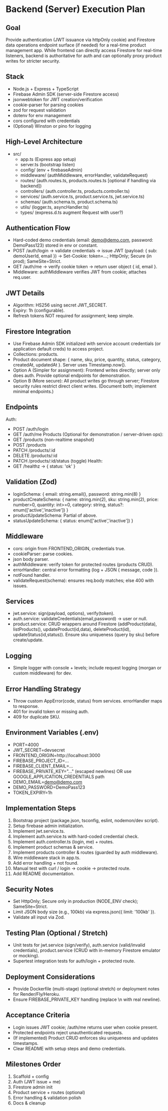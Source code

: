 # Backend (Server) Execution Plan

## Goal
Provide authentication (JWT issuance via httpOnly cookie) and Firestore data operations endpoint surface (if needed) for a real-time product management app. While frontend can directly access Firestore for real-time listeners, backend is authoritative for auth and can optionally proxy product writes for stricter security.

## Stack
- Node.js + Express + TypeScript
- Firebase Admin SDK (server-side Firestore access)
- jsonwebtoken for JWT creation/verification
- cookie-parser for parsing cookies
- zod for request validation
- dotenv for env management
- cors configured with credentials
- (Optional) Winston or pino for logging

## High-Level Architecture
- src/
  - app.ts (Express app setup)
  - server.ts (bootstrap listen)
  - config/ (env + firebaseAdmin)
  - middleware/ (authMiddleware, errorHandler, validateRequest)
  - routes/ (auth.routes.ts, products.routes.ts [optional if handling via backend])
  - controllers/ (auth.controller.ts, products.controller.ts)
  - services/ (auth.service.ts, product.service.ts, jwt.service.ts)
  - schemas/ (auth.schema.ts, product.schema.ts)
  - utils/ (logger.ts, asyncHandler.ts)
  - types/ (express.d.ts augment Request with user?)

## Authentication Flow
- Hard-coded demo credentials (email: demo@demo.com, password: DemoPass123) stored in env or constant.
- POST /auth/login -> validate credentials -> issue JWT (payload: { sub: demoUserId, email }) -> Set-Cookie: token=...; HttpOnly; Secure (in prod); SameSite=Strict.
- GET /auth/me -> verify cookie token -> return user object { id, email }.
- Middleware: authMiddleware verifies JWT from cookie; attaches req.user.

## JWT Details
- Algorithm: HS256 using secret JWT_SECRET.
- Expiry: 1h (configurable).
- Refresh tokens NOT required for assignment; keep simple.

## Firestore Integration
- Use Firebase Admin SDK initialized with service account credentials (or application default creds) to access project.
- Collections: products.
- Product document shape: { name, sku, price, quantity, status, category, createdAt, updatedAt }. Server uses Timestamp.now().
- Option A (Simpler for assignment): Frontend writes directly; server only does auth. Provide optional endpoints for demonstration.
- Option B (More secure): All product writes go through server; Firestore security rules restrict direct client writes. (Document both; implement minimal endpoints.)

## Endpoints
Auth:
- POST /auth/login
- GET /auth/me
Products (Optional for demonstration / server-driven ops):
- GET /products (non-realtime snapshot)
- POST /products
- PATCH /products/:id
- DELETE /products/:id
- PATCH /products/:id/status (toggle)
Health:
- GET /healthz -> { status: 'ok' }

## Validation (Zod)
- loginSchema: { email: string.email(), password: string.min(8) }
- productCreateSchema: { name: string.min(2), sku: string.min(2), price: number>0, quantity: int>=0, category: string, status?: enum(['active','inactive']) }
- productUpdateSchema: Partial of above.
- statusUpdateSchema: { status: enum(['active','inactive']) }

## Middleware
- cors: origin from FRONTEND_ORIGIN, credentials true.
- cookieParser: parse cookies.
- json body parser.
- authMiddleware: verify token for protected routes (products CRUD).
- errorHandler: central error formatting (log + JSON { message, code }).
- notFound handler.
- validateRequest(schema): ensures req.body matches; else 400 with issues.

## Services
- jwt.service: sign(payload, options), verify(token).
- auth.service: validateCredentials(email,password) -> user or null.
- product.service: CRUD wrappers around Firestore (addProduct(data), listProducts(), updateProduct(id,data), deleteProduct(id), updateStatus(id,status)). Ensure sku uniqueness (query by sku) before create/update.

## Logging
- Simple logger with console + levels; include request logging (morgan or custom middleware) for dev.

## Error Handling Strategy
- Throw custom AppError(code, status) from services. errorHandler maps to response.
- 401 for invalid token or missing auth.
- 409 for duplicate SKU.

## Environment Variables (.env)
- PORT=4000
- JWT_SECRET=devsecret
- FRONTEND_ORIGIN=http://localhost:3000
- FIREBASE_PROJECT_ID=...
- FIREBASE_CLIENT_EMAIL=...
- FIREBASE_PRIVATE_KEY="..." (escaped newlines) OR use GOOGLE_APPLICATION_CREDENTIALS path
- DEMO_EMAIL=demo@demo.com
- DEMO_PASSWORD=DemoPass123
- TOKEN_EXPIRY=1h

## Implementation Steps
1. Bootstrap project (package.json, tsconfig, eslint, nodemon/dev script).
2. Setup firebase admin initialization.
3. Implement jwt.service.ts.
4. Implement auth.service.ts with hard-coded credential check.
5. Implement auth.controller.ts (login, me) + routes.
6. Implement product schemas & service.
7. Implement products controller & routes (guarded by auth middleware).
8. Wire middleware stack in app.ts.
9. Add error handling + not found.
10. Manual test with curl / login -> cookie -> protected route.
11. Add README documentation.

## Security Notes
- Set HttpOnly; Secure only in production (NODE_ENV check); SameSite=Strict.
- Limit JSON body size (e.g., 100kb) via express.json({ limit: '100kb' }).
- Validate all input via Zod.

## Testing Plan (Optional / Stretch)
- Unit tests for jwt.service (sign/verify), auth.service (valid/invalid credentials), product.service (CRUD with in-memory Firestore emulator or mocking).
- Supertest integration tests for auth/login + protected route.

## Deployment Considerations
- Provide Dockerfile (multi-stage) (optional stretch) or deployment notes for Render/Fly/Heroku.
- Ensure FIREBASE_PRIVATE_KEY handling (replace \n with real newline).

## Acceptance Criteria
- Login issues JWT cookie; /auth/me returns user when cookie present.
- Protected endpoints reject unauthenticated requests.
- (If implemented) Product CRUD enforces sku uniqueness and updates timestamps.
- Clear README with setup steps and demo credentials.

## Milestones Order
1. Scaffold + config
2. Auth (JWT issue + me)
3. Firestore admin init
4. Product service + routes (optional)
5. Error handling & validation polish
6. Docs & cleanup
